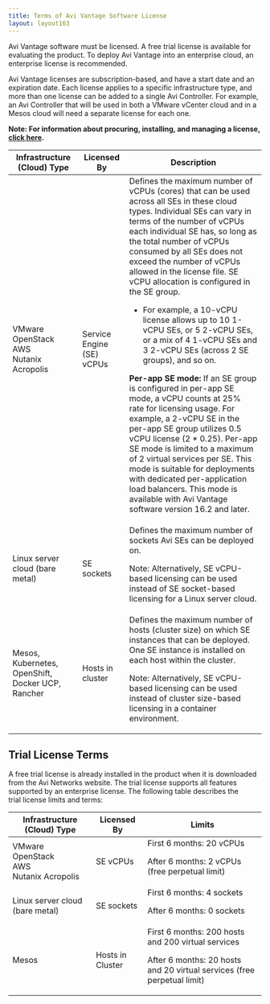 ```yaml
---
title: Terms of Avi Vantage Software License
layout: layout163
---
```

Avi Vantage software must be licensed. A free trial license is available for evaluating the product. To deploy Avi Vantage into an enterprise cloud, an enterprise license is recommended.

Avi Vantage licenses are subscription-based, and have a start date and an expiration date. Each license applies to a specific infrastructure type, and more than one license can be added to a single Avi Controller. For example, an Avi Controller that will be used in both a VMware vCenter cloud and in a Mesos cloud will need a separate license for each one.

**Note: For information about procuring, installing, and managing a license, <a href="/docs/16.3/avi-vantage-license-management/">click here</a>.**
<table class="table table table-bordered table-hover">   
<thead>  
<tr>    
<th>Infrastructure (Cloud) Type
</th>
<th>Licensed By
</th>
<th>Description
</th>
</tr>
</thead>
<tbody>    
<tr>    
<td>VMware<br> OpenStack<br> AWS<br> Nutanix Acropolis</td>
<td>Service Engine (SE) vCPUs</td>
<td>Defines the maximum number of vCPUs (cores) that can be used across all SEs in these cloud types. Individual SEs can vary in terms of the number of vCPUs each individual SE has, so long as the total number of vCPUs consumed by all SEs does not exceed the number of vCPUs allowed in the license file. SE vCPU allocation is configured in the SE group.<p></p> 
<ul> 
 <li>For example, a 10-vCPU license allows up to 10 1-vCPU SEs, or 5 2-vCPU SEs, or a mix of 4 1-vCPU SEs and 3 2-vCPU SEs (across 2 SE groups), and so on.</li> 
</ul> <p><strong>Per-app SE mode:</strong> If an SE group is configured in per-app SE mode, <span style="font-weight: 400;">a vCPU counts at 25% rate for licensing usage. For example, a 2-vCPU SE in the per-app SE group utilizes 0.5 vCPU license (2 * 0.25). Per-app SE mode is limited to a maximum of 2 virtual services per SE. This mode is suitable for deployments with dedicated per-application load balancers. This mode is available with Avi Vantage software version 16.2 and later.</span></p></td>
</tr>
<tr>    
<td>Linux server cloud (bare metal)</td>
<td>SE sockets</td>
<td>Defines the maximum number of sockets Avi SEs can be deployed on.<p></p> <p>Note: Alternatively, SE vCPU-based licensing can be used instead of SE socket-based licensing for a Linux server cloud.</p></td>
</tr>
<tr>    
<td>Mesos, Kubernetes, OpenShift, Docker UCP, Rancher</td>
<td>Hosts in cluster</td>
<td>Defines the maximum number of hosts (cluster size) on which SE instances that can be deployed. One SE instance is installed on each host within the cluster.<p></p> <p>Note: Alternatively, SE vCPU-based licensing can be used instead of cluster size-based licensing in a container environment.</p></td>
</tr>
</tbody>
</table>  

## Trial License Terms

A free trial license is already installed in the product when it is downloaded from the Avi Networks website. The trial license supports all features supported by an enterprise license. The following table describes the trial license limits and terms:
<table class="table table table-bordered table-hover">   
<thead>  
<tr>    
<th>Infrastructure (Cloud) Type
</th>
<th>Licensed By
</th>
<th>Limits
</th>
</tr>
</thead>
<tbody>    
<tr>    
<td>VMware<br> OpenStack<br> AWS<br> Nutanix Acropolis</td>
<td>SE vCPUs</td>
<td>First 6 months: 20 vCPUs<p></p> <p>After 6 months: 2 vCPUs (free perpetual limit)</p></td>
</tr>
<tr>    
<td>Linux server cloud (bare metal)</td>
<td>SE sockets</td>
<td>First 6 months: 4 sockets<p></p> <p>After 6 months: 0 sockets</p> <p> </p></td>
</tr>
<tr>    
<td>Mesos</td>
<td>Hosts in Cluster</td>
<td>First 6 months: 200 hosts and 200 virtual services<p></p> <p>After 6 months: 20 hosts and 20 virtual services (free perpetual limit)</p></td>
</tr>
</tbody>
</table>  